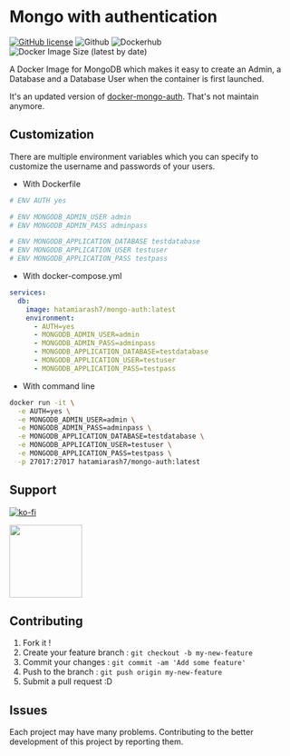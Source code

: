# Mongo with authentication

[![GitHub license](https://img.shields.io/github/license/hatamiarash7/Mongo-With-Auth)](https://github.com/hatamiarash7/Mongo-With-Auth/blob/master/LICENSE) ![Github](https://github.com/hatamiarash7/Mongo-With-Auth/workflows/Github/badge.svg) ![Dockerhub](https://github.com/hatamiarash7/Mongo-With-Auth/workflows/Dockerhub/badge.svg) ![Docker Image Size (latest by date)](https://img.shields.io/docker/image-size/hatamiarash7/mongo-auth)

A Docker Image for MongoDB which makes it easy to create an Admin, a Database and a Database User when the container is first launched.

It's an updated version of [docker-mongo-auth](https://github.com/aashreys/docker-mongo-auth). That's not maintain anymore.

## Customization

There are multiple environment variables which you can specify to customize the username and passwords of your users.

- With Dockerfile

```dockerfile
# ENV AUTH yes

# ENV MONGODB_ADMIN_USER admin
# ENV MONGODB_ADMIN_PASS adminpass

# ENV MONGODB_APPLICATION_DATABASE testdatabase
# ENV MONGODB_APPLICATION_USER testuser
# ENV MONGODB_APPLICATION_PASS testpass
```
  
- With docker-compose.yml

```yaml
services:
  db:
    image: hatamiarash7/mongo-auth:latest
    environment:
      - AUTH=yes
      - MONGODB_ADMIN_USER=admin
      - MONGODB_ADMIN_PASS=adminpass
      - MONGODB_APPLICATION_DATABASE=testdatabase
      - MONGODB_APPLICATION_USER=testuser
      - MONGODB_APPLICATION_PASS=testpass
```

- With command line

```bash
docker run -it \
  -e AUTH=yes \
  -e MONGODB_ADMIN_USER=admin \
  -e MONGODB_ADMIN_PASS=adminpass \
  -e MONGODB_APPLICATION_DATABASE=testdatabase \
  -e MONGODB_APPLICATION_USER=testuser \
  -e MONGODB_APPLICATION_PASS=testpass \
  -p 27017:27017 hatamiarash7/mongo-auth:latest
```

## Support

[![ko-fi](https://www.ko-fi.com/img/githubbutton_sm.svg)](https://ko-fi.com/D1D1WGU9)

<div><a href="https://payping.ir/@hatamiarash7"><img src="https://cdn.payping.ir/statics/Payping-logo/Trust/blue.svg" height="128" width="128"></a></div>

## Contributing

1. Fork it !
2. Create your feature branch : `git checkout -b my-new-feature`
3. Commit your changes : `git commit -am 'Add some feature'`
4. Push to the branch : `git push origin my-new-feature`
5. Submit a pull request :D

## Issues

Each project may have many problems. Contributing to the better development of this project by reporting them.
